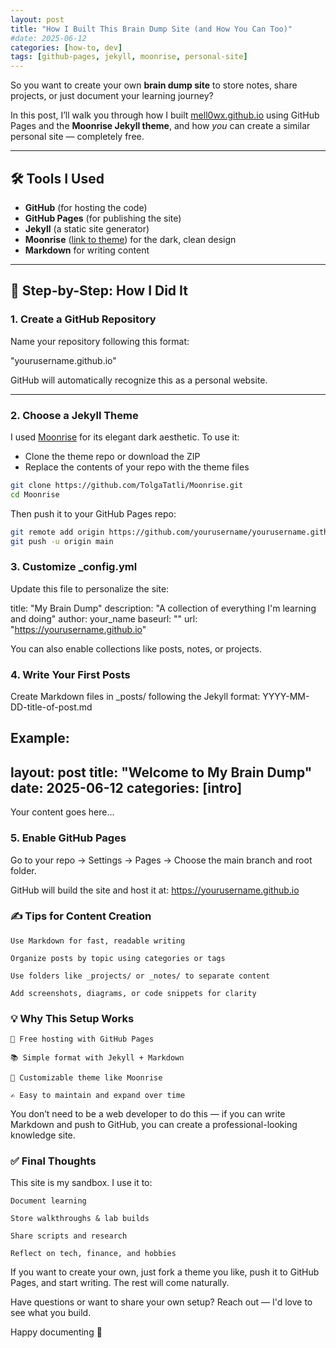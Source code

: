 ```yaml
---
layout: post
title: "How I Built This Brain Dump Site (and How You Can Too)"
#date: 2025-06-12
categories: [how-to, dev]
tags: [github-pages, jekyll, moonrise, personal-site]
---
```


So you want to create your own **brain dump site** to store notes, share projects, or just document your learning journey?

In this post, I’ll walk you through how I built [mell0wx.github.io](https://mell0wx.github.io) using GitHub Pages and the **Moonrise Jekyll theme**, and how *you* can create a similar personal site — completely free.

---

## 🛠️ Tools I Used

- **GitHub** (for hosting the code)
- **GitHub Pages** (for publishing the site)
- **Jekyll** (a static site generator)
- **Moonrise** ([link to theme](https://github.com/TolgaTatli/Moonrise)) for the dark, clean design
- **Markdown** for writing content

---

## 🔧 Step-by-Step: How I Did It

### 1. **Create a GitHub Repository**

Name your repository following this format:

"yourusername.github.io"


GitHub will automatically recognize this as a personal website.

---

### 2. **Choose a Jekyll Theme**

I used [Moonrise](https://github.com/TolgaTatli/Moonrise) for its elegant dark aesthetic. To use it:

- Clone the theme repo or download the ZIP  
- Replace the contents of your repo with the theme files

```bash
git clone https://github.com/TolgaTatli/Moonrise.git
cd Moonrise
```

Then push it to your GitHub Pages repo:
```bash
git remote add origin https://github.com/yourusername/yourusername.github.io.git
git push -u origin main
```

### 3. Customize _config.yml

Update this file to personalize the site:

title: "My Brain Dump"
description: "A collection of everything I'm learning and doing"
author: your_name
baseurl: ""
url: "https://yourusername.github.io"

You can also enable collections like posts, notes, or projects.

### 4. Write Your First Posts

Create Markdown files in _posts/ following the Jekyll format:
YYYY-MM-DD-title-of-post.md

Example:
---
layout: post
title: "Welcome to My Brain Dump"
date: 2025-06-12
categories: [intro]
---
Your content goes here...

### 5. Enable GitHub Pages

Go to your repo → Settings → Pages → Choose the main branch and root folder.

GitHub will build the site and host it at:
https://yourusername.github.io

### ✍️ Tips for Content Creation

    Use Markdown for fast, readable writing

    Organize posts by topic using categories or tags

    Use folders like _projects/ or _notes/ to separate content

    Add screenshots, diagrams, or code snippets for clarity

### 💡 Why This Setup Works

    💸 Free hosting with GitHub Pages

    📚 Simple format with Jekyll + Markdown

    🎨 Customizable theme like Moonrise

    ✍️ Easy to maintain and expand over time

You don’t need to be a web developer to do this — if you can write Markdown and push to GitHub, you can create a professional-looking knowledge site.

### ✅ Final Thoughts

This site is my sandbox. I use it to:

    Document learning

    Store walkthroughs & lab builds

    Share scripts and research

    Reflect on tech, finance, and hobbies

If you want to create your own, just fork a theme you like, push it to GitHub Pages, and start writing. The rest will come naturally.

Have questions or want to share your own setup? Reach out — I'd love to see what you build.

Happy documenting 🧠




